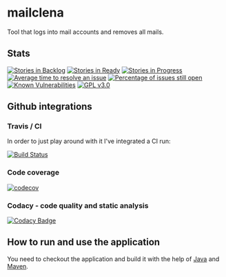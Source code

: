 # mailclena
Tool that logs into mail accounts and removes all mails.

## Stats

[![Stories in Backlog](https://badge.waffle.io/ottlinger/mailclena.png?label=Inbox&title=Backlog)](https://waffle.io/ottlinger/mailclena)
[![Stories in Ready](https://badge.waffle.io/ottlinger/mailclena.png?label=To%20Do&title=Ready)](https://waffle.io/ottlinger/mailclena)
[![Stories in Progress](https://badge.waffle.io/ottlinger/mailclena.png?label=in%20progress&title=In%20Progress)](https://waffle.io/ottlinger/mailclena)
[![Average time to resolve an issue](http://isitmaintained.com/badge/resolution/ottlinger/mailclena.svg)](http://isitmaintained.com/project/ottlinger/mailclena "Average time to resolve an issue")
[![Percentage of issues still open](http://isitmaintained.com/badge/open/ottlinger/mailclena.svg)](http://isitmaintained.com/project/ottlinger/mailclena "Percentage of issues still open")
[![Known Vulnerabilities](https://snyk.io/test/github/ottlinger/mailclena/badge.svg)](https://snyk.io/test/github/ottlinger/mailclena)
[![GPL v3.0](https://img.shields.io/github/license/ottlinger/mailclena.svg)](https://www.gnu.org/licenses/gpl-3.0.en.html)

## Github integrations
### Travis / CI

In order to just play around with it I've integrated a CI run:

[![Build Status](https://travis-ci.org/ottlinger/mailclena.svg?branch=master)](https://travis-ci.org/ottlinger/mailclena)

### Code coverage

[![codecov](https://codecov.io/gh/ottlinger/mailclena/branch/master/graph/badge.svg)](https://codecov.io/gh/ottlinger/mailclena)

### Codacy - code quality and static analysis

[![Codacy Badge](https://api.codacy.com/project/badge/Grade/c8fc0c6ef3d14192a2a8f84a670ccb92)](https://www.codacy.com/app/github_25/mailclena)

## How to run and use the application

You need to checkout the application and build it with the help of [Java](https://java.sun.com) and [Maven](https://maven.apache.org/).
